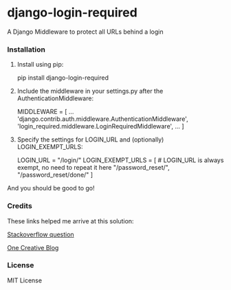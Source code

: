 # django-login-required
A Django Middleware to protect all URLs behind a login

### Installation
1. Install using pip:

    pip install django-login-required

1. Include the middleware in your settings.py after the AuthenticationMiddleware:

    MIDDLEWARE = [
        ...
        'django.contrib.auth.middleware.AuthenticationMiddleware',
        'login_required.middleware.LoginRequiredMiddleware',
        ...
    ]

1. Specify the settings for LOGIN_URL and (optionally) LOGIN_EXEMPT_URLS:

    LOGIN_URL = "/login/"
    LOGIN_EXEMPT_URLS = [
        # LOGIN_URL is always exempt, no need to repeat it here
        "/password_reset/",
        "/password_reset/done/"
    ]

And you should be good to go!

### Credits    
These links helped me arrive at this solution:

[Stackoverflow question](https://stackoverflow.com/questions/2164069/best-way-to-make-djangos-login-required-the-default)

[One Creative Blog](http://onecreativeblog.com/post/59051248/django-login-required-middleware)

### License

MIT License
